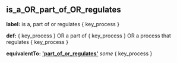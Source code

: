 ## is_a_OR_part_of_OR_regulates
__label:__ is a, part of or regulates \{ key_process \}

__def:__ \{ key_process \} OR a part of \{ key_process \} OR a process that regulates \{ key_process \}

__equivalentTo:__ __['part_of_or_regulates'](http://purl.obolibrary.org/obo/1C127FE1-B049-4E09-8DCC-8B323644160F)__ _some_ { key_process }

